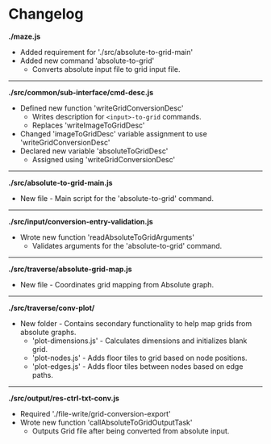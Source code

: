# Changelog

**./maze.js**
* Added requirement for './src/absolute-to-grid-main'
* Added new command 'absolute-to-grid'
	* Converts absolute input file to grid input file.

---

**./src/common/sub-interface/cmd-desc.js**
* Defined new function 'writeGridConversionDesc'
	* Writes description for `<input>-to-grid` commands.
	* Replaces 'writeImageToGridDesc'
* Changed 'imageToGridDesc' variable assignment to use 'writeGridConversionDesc'
* Declared new variable 'absoluteToGridDesc'
	* Assigned using 'writeGridConversionDesc'

---

**./src/absolute-to-grid-main.js**
* New file - Main script for the 'absolute-to-grid' command.

---

**./src/input/conversion-entry-validation.js**
* Wrote new function 'readAbsoluteToGridArguments'
	* Validates arguments for the 'absolute-to-grid' command.

---

**./src/traverse/absolute-grid-map.js**
* New file - Coordinates grid mapping from Absolute graph.

---

**./src/traverse/conv-plot/**
* New folder - Contains secondary functionality to help map grids from absolute graphs.
	* 'plot-dimensions.js' - Calculates dimensions and initializes blank grid.
	* 'plot-nodes.js' - Adds floor tiles to grid based on node positions.
	* 'plot-edges.js' - Adds floor tiles between nodes based on edge paths.

---

**./src/output/res-ctrl-txt-conv.js**
* Required './file-write/grid-conversion-export'
* Wrote new function 'callAbsoluteToGridOutputTask'
	* Outputs Grid file after being converted from absolute input.

